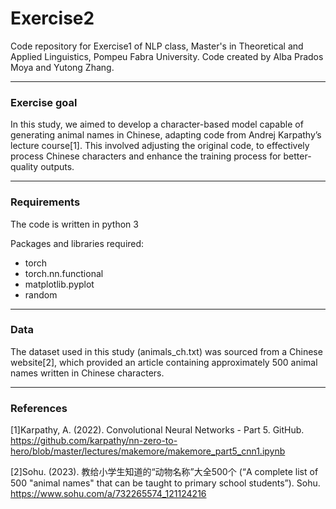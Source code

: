# Exercise2
Code repository for Exercise1 of NLP class, Master's in Theoretical and Applied Linguistics, Pompeu Fabra University.
Code created by Alba Prados Moya and Yutong Zhang.

*** 
### Exercise goal
In this study, we aimed to develop a character-based model capable of generating animal names in Chinese, adapting code from Andrej Karpathy’s lecture course[1]. This involved adjusting the original code, to effectively process Chinese characters and enhance the training process for better-quality outputs.

*** 
### Requirements
The code is written in python 3

Packages and libraries required:
  * torch
  * torch.nn.functional
  * matplotlib.pyplot
  * random
  
***

### Data

The dataset used in this study (animals_ch.txt) was sourced from a Chinese website[2], which provided an article containing approximately 500 animal names written in Chinese characters.

***

### References

[1]Karpathy, A. (2022). Convolutional Neural Networks - Part 5. GitHub. https://github.com/karpathy/nn-zero-to-hero/blob/master/lectures/makemore/makemore_part5_cnn1.ipynb

[2]Sohu. (2023). 教给小学生知道的“动物名称”大全500个 (“A complete list of 500 "animal names" that can be taught to primary school students”). Sohu. https://www.sohu.com/a/732265574_121124216

